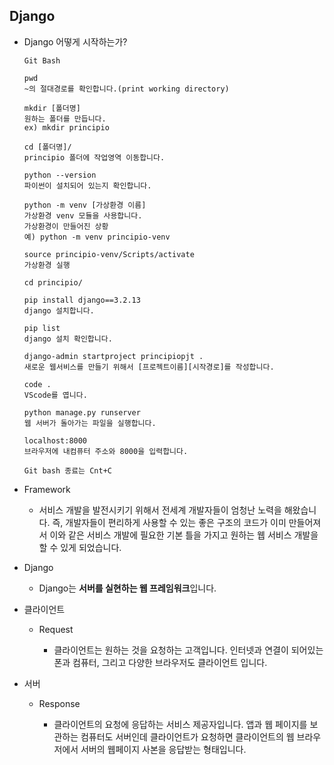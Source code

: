 ## Django

* Django 어떻게 시작하는가?

  ```django
  Git Bash
  
  pwd
  ~의 절대경로를 확인합니다.(print working directory)
  
  mkdir [폴더명]
  원하는 폴더를 만듭니다.
  ex) mkdir principio
  
  cd [폴더명]/
  principio 폴더에 작업영역 이동합니다.
  
  python --version
  파이썬이 설치되어 있는지 확인합니다.
  
  python -m venv [가상환경 이름]
  가상환경 venv 모듈을 사용합니다.
  가상환경이 만들어진 상황
  예) python -m venv principio-venv
  
  source principio-venv/Scripts/activate
  가상환경 실행
  
  cd principio/
  
  pip install django==3.2.13
  django 설치합니다.
  
  pip list
  django 설치 확인합니다.
  
  django-admin startproject principiopjt .
  새로운 웹서비스를 만들기 위해서 [프로젝트이름][시작경로]를 작성합니다.
  
  code .
  VScode를 엽니다.
  
  python manage.py runserver
  웹 서버가 돌아가는 파일을 실행합니다.
  
  localhost:8000
  브라우저에 내컴퓨터 주소와 8000을 입력합니다.
  
  Git bash 종료는 Cnt+C
  ```



* Framework

  * 서비스 개발을 발전시키기 위해서 전세계 개발자들이 엄청난 노력을 해왔습니다. 즉, 개발자들이 편리하게 사용할 수 있는 좋은 구조의 코드가 이미 만들어져서 이와 같은 서비스 개발에 필요한 기본 틀을 가지고 원하는 웹 서비스 개발을 할 수 있게 되었습니다. 

    

* Django

  * Django는 **서버를 실현하는 웹 프레임워크**입니다.

  

* 클라이언트

  * Request

    * 클라이언트는 원하는 것을 요청하는 고객입니다. 인터넷과 연결이 되어있는 폰과 컴퓨터, 그리고 다양한 브라우저도 클라이언트 입니다.

      

* 서버

  * Response

    * 클라이언트의 요청에 응답하는 서비스 제공자입니다. 앱과 웹 페이지를 보관하는 컴퓨터도 서버인데 클라이언트가 요청하면 클라이언트의 웹 브라우저에서 서버의 웹페이지 사본을 응답받는 형태입니다. 

    